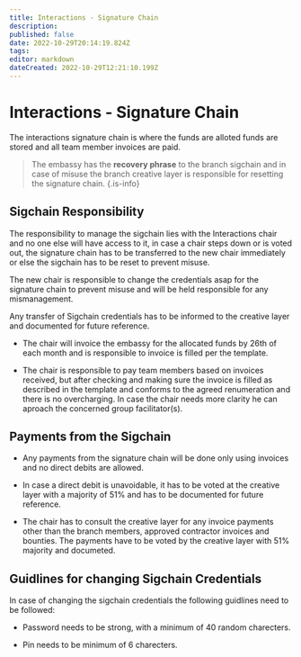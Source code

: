 ```yaml
---
title: Interactions - Signature Chain
description: 
published: false
date: 2022-10-29T20:14:19.824Z
tags: 
editor: markdown
dateCreated: 2022-10-29T12:21:10.199Z
---
```


# Interactions - Signature Chain
The interactions signature chain is where the funds are alloted funds are stored and all team member invoices are paid.

> The embassy has the **recovery phrase** to the branch sigchain and in case of misuse the branch creative layer is responsible for resetting the signature chain.
{.is-info}

## Sigchain Responsibility

The responsibility to manage the sigchain lies with the Interactions chair and no one else will have access to it, in case a chair steps down or is voted out, the signature chain has to be transferred to the new chair immediately or else the sigchain has to be reset to prevent misuse.

The new chair is responsible to change the credentials asap for the signature chain to prevent misuse and will be held responsible for any mismanagement. 

Any transfer of Sigchain credentials has to be informed to the creative layer and documented for future reference.

- The chair will invoice the embassy for the allocated funds by 26th of each month and is responsible to invoice is filled per the template. 

- The chair is responsible to pay team members based on invoices received, but after checking and making sure the invoice is filled as described in the template and conforms to the agreed renumeration and there is no overcharging. In case the chair needs more clarity he can aproach the concerned group facilitator(s).


## Payments from the Sigchain

- Any payments from the signature chain will be done only using invoices and no direct debits are allowed. 

- In case a direct debit is unavoidable, it has to be voted at the creative layer with a majority of 51% and has to be documented for future reference.

- The chair has to consult the creative layer for any invoice payments other than the branch members, approved contractor invoices and bounties. The payments have to be voted by the creative layer with 51% majority and documeted.

## Guidlines for changing Sigchain Credentials

In case of changing the sigchain credentials the following guidlines need to be followed:

- Password needs to be strong, with a minimum of 40 random charecters.

- Pin needs to be minimum of 6 charecters.